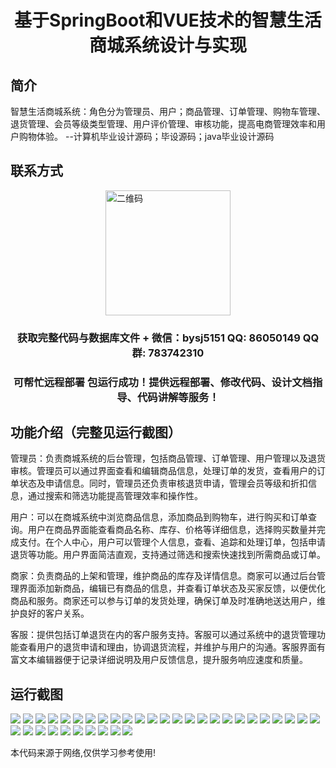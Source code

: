 <p><h1 align="center">基于SpringBoot和VUE技术的智慧生活商城系统设计与实现</h1></p>

## 简介
智慧生活商城系统：角色分为管理员、用户；商品管理、订单管理、购物车管理、退货管理、会员等级类型管理、用户评价管理、审核功能，提高电商管理效率和用户购物体验。    --计算机毕业设计源码；毕设源码；java毕业设计源码


## 联系方式
<img src="https://bs-1329754181.cos.ap-shanghai.myqcloud.com/wx.jpg" alt="二维码" style="display: block; margin: 0 auto;" width="200px">
<p><h3 align="center">获取完整代码与数据库文件 + 微信：bysj5151 QQ: 86050149 QQ群: 783742310</h3></p>
<p><h3 align="center">可帮忙远程部署 包运行成功！提供远程部署、修改代码、设计文档指导、代码讲解等服务！</h3></p>

## 功能介绍（完整见运行截图）
管理员：负责商城系统的后台管理，包括商品管理、订单管理、用户管理以及退货审核。管理员可以通过界面查看和编辑商品信息，处理订单的发货，查看用户的订单状态及申请信息。同时，管理员还负责审核退货申请，管理会员等级和折扣信息，通过搜索和筛选功能提高管理效率和操作性。

用户：可以在商城系统中浏览商品信息，添加商品到购物车，进行购买和订单查询。用户在商品界面能查看商品名称、库存、价格等详细信息，选择购买数量并完成支付。在个人中心，用户可以管理个人信息，查看、追踪和处理订单，包括申请退货等功能。用户界面简洁直观，支持通过筛选和搜索快速找到所需商品或订单。

商家：负责商品的上架和管理，维护商品的库存及详情信息。商家可以通过后台管理界面添加新商品，编辑已有商品的信息，并查看订单状态及买家反馈，以便优化商品和服务。商家还可以参与订单的发货处理，确保订单及时准确地送达用户，维护良好的客户关系。

客服：提供包括订单退货在内的客户服务支持。客服可以通过系统中的退货管理功能查看用户的退货申请和理由，协调退货流程，并维护与用户的沟通。客服界面有富文本编辑器便于记录详细说明及用户反馈信息，提升服务响应速度和质量。


## 运行截图
![](https://bs-1329754181.cos.ap-shanghai.myqcloud.com/spring/SmartLifeMallSystemDesignAndImplementation/img/001.jpg)
![](https://bs-1329754181.cos.ap-shanghai.myqcloud.com/spring/SmartLifeMallSystemDesignAndImplementation/img/002.jpg)
![](https://bs-1329754181.cos.ap-shanghai.myqcloud.com/spring/SmartLifeMallSystemDesignAndImplementation/img/003.jpg)
![](https://bs-1329754181.cos.ap-shanghai.myqcloud.com/spring/SmartLifeMallSystemDesignAndImplementation/img/004.jpg)
![](https://bs-1329754181.cos.ap-shanghai.myqcloud.com/spring/SmartLifeMallSystemDesignAndImplementation/img/005.jpg)
![](https://bs-1329754181.cos.ap-shanghai.myqcloud.com/spring/SmartLifeMallSystemDesignAndImplementation/img/006.jpg)
![](https://bs-1329754181.cos.ap-shanghai.myqcloud.com/spring/SmartLifeMallSystemDesignAndImplementation/img/007.jpg)
![](https://bs-1329754181.cos.ap-shanghai.myqcloud.com/spring/SmartLifeMallSystemDesignAndImplementation/img/008.jpg)
![](https://bs-1329754181.cos.ap-shanghai.myqcloud.com/spring/SmartLifeMallSystemDesignAndImplementation/img/009.jpg)
![](https://bs-1329754181.cos.ap-shanghai.myqcloud.com/spring/SmartLifeMallSystemDesignAndImplementation/img/010.jpg)
![](https://bs-1329754181.cos.ap-shanghai.myqcloud.com/spring/SmartLifeMallSystemDesignAndImplementation/img/011.jpg)
![](https://bs-1329754181.cos.ap-shanghai.myqcloud.com/spring/SmartLifeMallSystemDesignAndImplementation/img/012.jpg)
![](https://bs-1329754181.cos.ap-shanghai.myqcloud.com/spring/SmartLifeMallSystemDesignAndImplementation/img/013.jpg)
![](https://bs-1329754181.cos.ap-shanghai.myqcloud.com/spring/SmartLifeMallSystemDesignAndImplementation/img/014.jpg)
![](https://bs-1329754181.cos.ap-shanghai.myqcloud.com/spring/SmartLifeMallSystemDesignAndImplementation/img/015.jpg)
![](https://bs-1329754181.cos.ap-shanghai.myqcloud.com/spring/SmartLifeMallSystemDesignAndImplementation/img/016.jpg)
![](https://bs-1329754181.cos.ap-shanghai.myqcloud.com/spring/SmartLifeMallSystemDesignAndImplementation/img/017.jpg)
![](https://bs-1329754181.cos.ap-shanghai.myqcloud.com/spring/SmartLifeMallSystemDesignAndImplementation/img/018.jpg)
![](https://bs-1329754181.cos.ap-shanghai.myqcloud.com/spring/SmartLifeMallSystemDesignAndImplementation/img/019.jpg)
![](https://bs-1329754181.cos.ap-shanghai.myqcloud.com/spring/SmartLifeMallSystemDesignAndImplementation/img/020.jpg)
![](https://bs-1329754181.cos.ap-shanghai.myqcloud.com/spring/SmartLifeMallSystemDesignAndImplementation/img/021.jpg)
![](https://bs-1329754181.cos.ap-shanghai.myqcloud.com/spring/SmartLifeMallSystemDesignAndImplementation/img/022.jpg)
![](https://bs-1329754181.cos.ap-shanghai.myqcloud.com/spring/SmartLifeMallSystemDesignAndImplementation/img/023.jpg)
![](https://bs-1329754181.cos.ap-shanghai.myqcloud.com/spring/SmartLifeMallSystemDesignAndImplementation/img/024.jpg)
![](https://bs-1329754181.cos.ap-shanghai.myqcloud.com/spring/SmartLifeMallSystemDesignAndImplementation/img/025.jpg)
![](https://bs-1329754181.cos.ap-shanghai.myqcloud.com/spring/SmartLifeMallSystemDesignAndImplementation/img/026.jpg)
![](https://bs-1329754181.cos.ap-shanghai.myqcloud.com/spring/SmartLifeMallSystemDesignAndImplementation/img/027.jpg)
![](https://bs-1329754181.cos.ap-shanghai.myqcloud.com/spring/SmartLifeMallSystemDesignAndImplementation/img/028.jpg)
![](https://bs-1329754181.cos.ap-shanghai.myqcloud.com/spring/SmartLifeMallSystemDesignAndImplementation/img/029.jpg)
![](https://bs-1329754181.cos.ap-shanghai.myqcloud.com/spring/SmartLifeMallSystemDesignAndImplementation/img/030.jpg)
![](https://bs-1329754181.cos.ap-shanghai.myqcloud.com/spring/SmartLifeMallSystemDesignAndImplementation/img/031.jpg)
![](https://bs-1329754181.cos.ap-shanghai.myqcloud.com/spring/SmartLifeMallSystemDesignAndImplementation/img/032.jpg)
![](https://bs-1329754181.cos.ap-shanghai.myqcloud.com/spring/SmartLifeMallSystemDesignAndImplementation/img/033.jpg)
![](https://bs-1329754181.cos.ap-shanghai.myqcloud.com/spring/SmartLifeMallSystemDesignAndImplementation/img/034.jpg)
![](https://bs-1329754181.cos.ap-shanghai.myqcloud.com/spring/SmartLifeMallSystemDesignAndImplementation/img/035.jpg)

<p>本代码来源于网络,仅供学习参考使用!</p>
